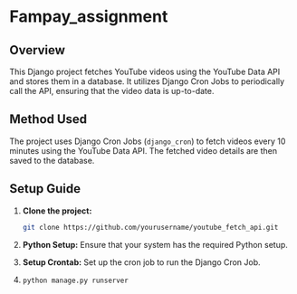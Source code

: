 # Fampay_assignment
## Overview

This Django project fetches YouTube videos using the YouTube Data API and stores them in a database. It utilizes Django Cron Jobs to periodically call the API, ensuring that the video data is up-to-date.

## Method Used

The project uses Django Cron Jobs (`django_cron`) to fetch videos every 10 minutes using the YouTube Data API. The fetched video details are then saved to the database.

## Setup Guide

1. **Clone the project:**
   ```bash
   git clone https://github.com/yourusername/youtube_fetch_api.git
   
2. **Python Setup:**
  Ensure that your system has the required Python setup.
  
3. **Setup Crontab:**
  Set up the cron job to run the Django Cron Job.

5.
   ```bash
   python manage.py runserver
